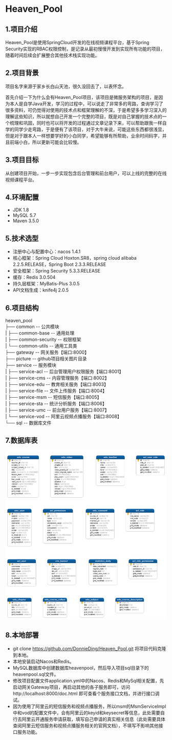 # Heaven_Pool
## 1.项目介绍

Heaven_Pool是使用SpringCloud开发的在线视频课程平台，基于Spring Security实现的RBAC权限控制，是记录从最初慢慢开发到实现所有功能的项目，随着时间后续会扩展整合其他技术栈实现功能。

## 2.项目背景

项目名字来源于家乡长白山天池，很久没回去了，以表怀念。

首先介绍一下为什么会有Heaven_Pool项目，该项目是微服务架构的项目，是因为本人是自学Java开发，学习的过程中，可以说走了非常多的弯路，查询学习了很多资料，可仍觉得对使用的技术点和框架理解的不深，于是希望多多学习深入的理解这些知识，所以就想自己开发一个完整的项目，既是对自己掌握的技术点的一个梳理和巩固，同时也可以将开发的过程通过文章记录下来，可以帮助跟我一样自学的同学少走弯路，于是便有了该项目，对于大牛来说，可能这些东西都很浅显，但是对于跟本人一样想要学好的小白同学，希望能够有所帮助，业余时间码字，并且前端小白，所以更新可能会比较慢。

## 3.项目目标

从创建项目开始，一步一步实现包含后台管理和前台用户，可以上线的完整的在线视频课程平台。

## 4.环境配置

- JDK 1.8
- MySQL 5.7
- Maven 3.5.0

## 5.技术选型

- 注册中心与配置中心：nacos 1.4.1
- 核心框架：Spring Cloud Hoxton.SR8，spring cloud alibaba 2.2.5.RELEASE，Spring Boot 2.3.3.RELEASE
- 安全框架：Spring Security 5.3.3.RELEASE
- 缓存：Redis 3.0.504
- 持久层框架：MyBatis-Plus 3.0.5
- API文档生成：knife4j 2.0.5
## 6.项目结构

heaven_pool  
├── common -- 公共模块  
|    ├── common-base -- 通用处理  
|    ├── common-security -- 权限框架  
|    └── common-utils -- 通用工具类  
├── gateway -- 网关服务【端口:8000】  
├── picture -- github项目相关图片目录  
├── service -- 服务模块  
|    ├── service-acl -- 后台管理用户权限服务【端口:8001】  
|    ├── service-cms -- 内容管理服务【端口:8002】  
|    ├── service-edu -- 教育相关服务【端口:8003】  
|    ├── service-file -- 文件上传服务【端口:8004】  
|    ├── service-msm -- 短信服务【端口:8005】  
|    ├── service-sta -- 统计分析服务【端口:8006】  
|    ├── service-umc -- 前台用户服务【端口:8007】  
|    └── service-vod -- 阿里云视频点播服务【端口:8008】  
└── sql -- 数据库文件  

## 7.数据库表

![MySQL数据表](https://github.com/DonnieDing/Heaven_Pool/blob/master/picture/heavenpool%E6%95%B0%E6%8D%AE%E5%BA%93.png)

## 8.本地部署

- git clone https://github.com/DonnieDing/Heaven_Pool.git 将项目代码克隆到本地。
- 本地安装启动Nacos和Redis。
- MySQL数据库中创建数据库heavenpool，然后导入项目sql目录下的heavenpool.sql文件。
- 修改项目配置文件application.yml中的Nacos、Redis和MySql相关配置，先启动网关Gateway项目，再启动其他的各子服务即可，访问 http://localhost:8000/doc.html 即可查看个服务接口文档，并进行接口调试。
- 因为使用了阿里云的短信服务和视频点播服务，所以msm的MsmServiceImpl中和vod的配置文件中，会有阿里云的keyid和keysecret等信息，此处需要自行去阿里云开通服务申请获取，填写自己申请的真实相关信息（此处需要具体查阅阿里云短信服务和视频点播服务相关的官网文档），不填写不影响其他接口服务功能。
